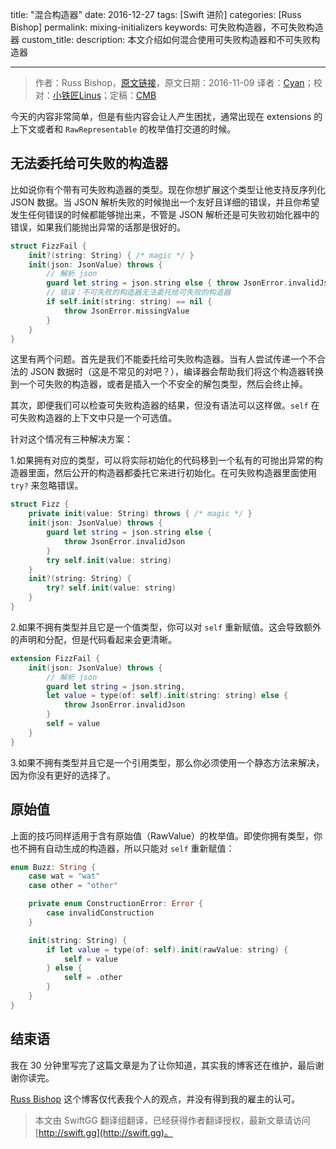 title: "混合构造器"
date: 2016-12-27
tags: [Swift 进阶]
categories: [Russ Bishop]
permalink: mixing-initializers
keywords: 可失败构造器，不可失败构造器
custom_title: 
description: 本文介绍如何混合使用可失败构造器和不可失败构造器

---
> 作者：Russ Bishop，[原文链接](http://www.russbishop.net/mixing-initializers)，原文日期：2016-11-09
> 译者：[Cyan](undefined)；校对：[小铁匠Linus](http://linusling.com)；定稿：[CMB](https://github.com/chenmingbiao)
  







<!--此处开始正文-->

今天的内容非常简单，但是有些内容会让人产生困扰，通常出现在 extensions 的上下文或者和 `RawRepresentable` 的枚举值打交道的时候。

<!--more-->

## 无法委托给可失败的构造器

比如说你有个带有可失败构造器的类型。现在你想扩展这个类型让他支持反序列化 JSON 数据。当 JSON 解析失败的时候抛出一个友好且详细的错误，并且你希望发生任何错误的时候都能够抛出来，不管是 JSON 解析还是可失败初始化器中的错误，如果我们能抛出异常的话那是很好的。

```swift
struct FizzFail {
    init?(string: String) { /* magic */ }
    init(json: JsonValue) throws {
        // 解析 json
        guard let string = json.string else { throw JsonError.invalidJson }
        // 错误：不可失败的构造器无法委托给可失败的构造器
        if self.init(string: string) == nil {
            throw JsonError.missingValue
        }
    }
}
```

这里有两个问题。首先是我们不能委托给可失败构造器。当有人尝试传递一个不合法的 JSON 数据时（这是不常见的对吧？），编译器会帮助我们将这个构造器转换到一个可失败的构造器，或者是插入一个不安全的解包类型，然后会终止掉。

其次，即便我们可以检查可失败构造器的结果，但没有语法可以这样做。`self` 在可失败构造器的上下文中只是一个可选值。

针对这个情况有三种解决方案：

1.如果拥有对应的类型，可以将实际初始化的代码移到一个私有的可抛出异常的构造器里面，然后公开的构造器都委托它来进行初始化。在可失败构造器里面使用 `try?` 来忽略错误。

```swift
struct Fizz {
    private init(value: String) throws { /* magic */ }
    init(json: JsonValue) throws {
        guard let string = json.string else {
            throw JsonError.invalidJson
        }
        try self.init(value: string)
    }
    init?(string: String) {
        try? self.init(value: string)
    }
}
```

2.如果不拥有类型并且它是一个值类型，你可以对 `self` 重新赋值。这会导致额外的声明和分配，但是代码看起来会更清晰。

```swift
extension FizzFail {
    init(json: JsonValue) throws {
        // 解析 json
        guard let string = json.string,
        let value = type(of: self).init(string: string) else {
            throw JsonError.invalidJson
        }
        self = value
    }
}
```

3.如果不拥有类型并且它是一个引用类型，那么你必须使用一个静态方法来解决，因为你没有更好的选择了。

## 原始值

上面的技巧同样适用于含有原始值（RawValue）的枚举值。即使你拥有类型，你也不拥有自动生成的构造器，所以只能对 `self` 重新赋值：

```swift
enum Buzz: String {
    case wat = "wat"
    case other = "other"

    private enum ConstructionError: Error {
        case invalidConstruction
    }

    init(string: String) {
        if let value = type(of: self).init(rawValue: string) {
            self = value
        } else {
            self = .other
        }
    }
}
```

## 结束语

我在 30 分钟里写完了这篇文章是为了让你知道，其实我的博客还在维护，最后谢谢你读完。

[Russ Bishop](http://russbishop.net/bio)
这个博客仅代表我个人的观点，并没有得到我的雇主的认可。
> 本文由 SwiftGG 翻译组翻译，已经获得作者翻译授权，最新文章请访问 [http://swift.gg](http://swift.gg)。